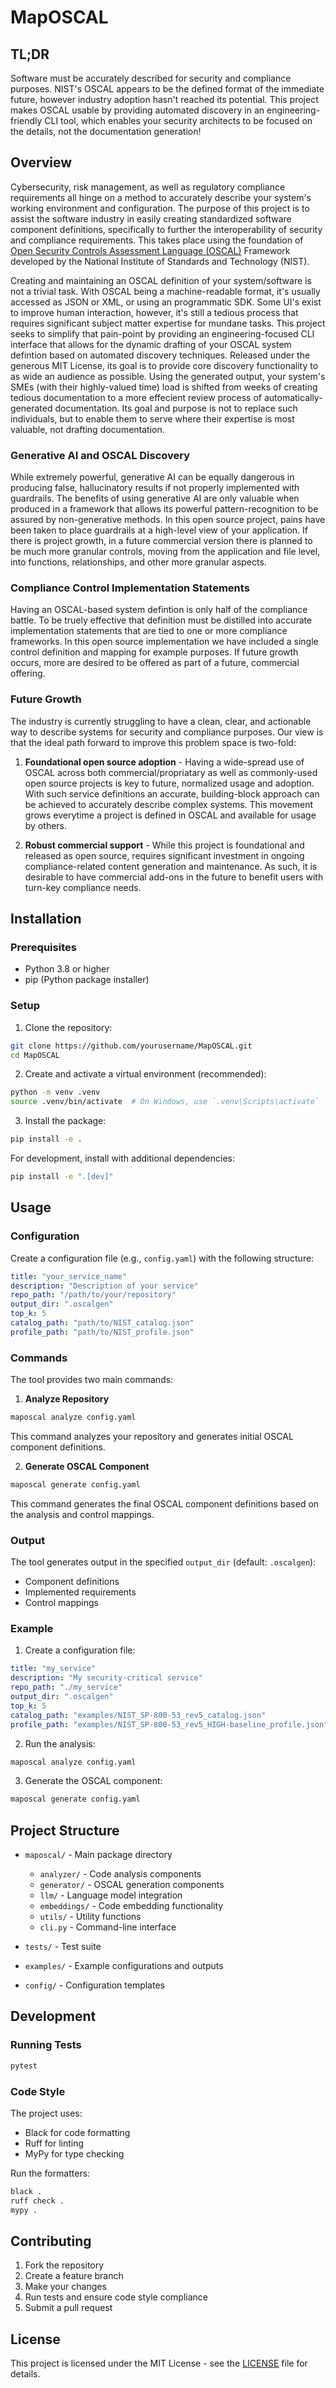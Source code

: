 # MapOSCAL

## TL;DR
Software must be accurately described for security and compliance purposes.  NIST's OSCAL appears to be the defined format of the immediate future, however industry adoption hasn't reached its potential.  This project makes OSCAL usable by providing automated discovery in an engineering-friendly CLI tool, which enables your security architects to be focused on the details, not the documentation generation!

## Overview

Cybersecurity, risk management, as well as regulatory compliance requirements all hinge on a method to accurately describe your system's working environment and configuration.  The purpose of this project is to assist the software industry in easily creating standardized software component definitions, specifically to further the interoperability of security and compliance requirements.  This takes place using the foundation of [Open Security Controls Assessment Language (OSCAL)](https://pages.nist.gov/OSCAL/) Framework developed by the National Institute of Standards and Technology (NIST).  

Creating and maintaining an OSCAL definition of your system/software is not a trivial task.  With OSCAL being a machine-readable format, it's usually accessed as JSON or XML, or using an programmatic SDK.  Some UI's exist to improve human interaction, however, it's still a tedious process that requires significant subject matter expertise for mundane tasks.  This project seeks to simplify that pain-point by providing an engineering-focused CLI interface that allows for the dynamic drafting of your OSCAL system defintion based on automated discovery techniques.  Released under the generous MIT License, its goal is to provide core discovery functionality to as wide an audience as possible.  Using the generated output, your system's SMEs (with their highly-valued time) load is shifted from weeks of creating tedious documentation to a more effecient review process of automatically-generated documentation.  Its goal and purpose is not to replace such individuals, but to enable them to serve where their expertise is most valuable, not drafting documentation.

### Generative AI and OSCAL Discovery

While extremely powerful, generative AI can be equally dangerous in producing false, hallucinatory results if not properly implemented with guardrails.  The benefits of using generative AI are only valuable when produced in a framework that allows its powerful pattern-recognition to be assured by non-generative methods.  In this open source project, pains have been taken to place guardrails at a high-level view of your application.  If there is project growth, in a future commercial version there is planned to be much more granular controls, moving from the application and file level, into functions, relationships, and other more granular aspects.

### Compliance Control Implementation Statements

Having an OSCAL-based system defintion is only half of the compliance battle.  To be truely effective that definition must be distilled into accurate implementation statements that are tied to one or more compliance frameworks.  In this open source implementation we have included a single control definition and mapping for example purposes.  If future growth occurs, more are desired to be offered as part of a future, commercial offering.

### Future Growth

The industry is currently struggling to have a clean, clear, and actionable way to describe systems for security and compliance purposes.  Our view is that the ideal path forward to improve this problem space is two-fold:

1. **Foundational open source adoption** -  Having a wide-spread use of OSCAL across both commercial/propriatary as well as commonly-used open source projects is key to future, normalized usage and adoption.  With such service definitions an accurate, building-block approach can be achieved to accurately describe complex systems.  This movement grows everytime a project is defined in OSCAL and available for usage by others.

2. **Robust commercial support** - While this project is foundational and released as open source, requires significant investment in ongoing compliance-related content generation and maintenance.  As such, it is desirable to have commercial add-ons in the future to benefit users with turn-key compliance needs.

## Installation

### Prerequisites
- Python 3.8 or higher
- pip (Python package installer)

### Setup

1. Clone the repository:
```bash
git clone https://github.com/yourusername/MapOSCAL.git
cd MapOSCAL
```

2. Create and activate a virtual environment (recommended):
```bash
python -m venv .venv
source .venv/bin/activate  # On Windows, use `.venv\Scripts\activate`
```

3. Install the package:
```bash
pip install -e .
```

For development, install with additional dependencies:
```bash
pip install -e ".[dev]"
```

## Usage

### Configuration

Create a configuration file (e.g., `config.yaml`) with the following structure:
```yaml
title: "your_service_name"
description: "Description of your service"
repo_path: "/path/to/your/repository"
output_dir: ".oscalgen"
top_k: 5
catalog_path: "path/to/NIST_catalog.json"
profile_path: "path/to/NIST_profile.json"
```

### Commands

The tool provides two main commands:

1. **Analyze Repository**
```bash
maposcal analyze config.yaml
```
This command analyzes your repository and generates initial OSCAL component definitions.

2. **Generate OSCAL Component**
```bash
maposcal generate config.yaml
```
This command generates the final OSCAL component definitions based on the analysis and control mappings.

### Output

The tool generates output in the specified `output_dir` (default: `.oscalgen`):
- Component definitions
- Implemented requirements
- Control mappings

### Example

1. Create a configuration file:
```yaml
title: "my_service"
description: "My security-critical service"
repo_path: "./my_service"
output_dir: ".oscalgen"
top_k: 5
catalog_path: "examples/NIST_SP-800-53_rev5_catalog.json"
profile_path: "examples/NIST_SP-800-53_rev5_HIGH-baseline_profile.json"
```

2. Run the analysis:
```bash
maposcal analyze config.yaml
```

3. Generate the OSCAL component:
```bash
maposcal generate config.yaml
```

## Project Structure

- `maposcal/` - Main package directory
  - `analyzer/` - Code analysis components
  - `generator/` - OSCAL generation components
  - `llm/` - Language model integration
  - `embeddings/` - Code embedding functionality
  - `utils/` - Utility functions
  - `cli.py` - Command-line interface

- `tests/` - Test suite
- `examples/` - Example configurations and outputs
- `config/` - Configuration templates

## Development

### Running Tests
```bash
pytest
```

### Code Style
The project uses:
- Black for code formatting
- Ruff for linting
- MyPy for type checking

Run the formatters:
```bash
black .
ruff check .
mypy .
```

## Contributing

1. Fork the repository
2. Create a feature branch
3. Make your changes
4. Run tests and ensure code style compliance
5. Submit a pull request

## License

This project is licensed under the MIT License - see the [LICENSE](LICENSE) file for details.
